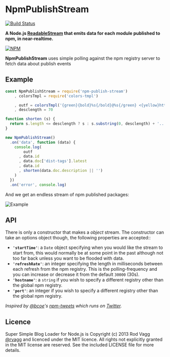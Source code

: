 # NpmPublishStream

[![Build Status](https://secure.travis-ci.org/rvagg/npm-publish-stream.png)](http://travis-ci.org/rvagg/npm-publish-stream)

**A Node.js [ReadableStream](http://nodejs.org/docs/latest/api/stream.html#stream_class_stream_readable) that emits data for each module published to npm, in near-realtime.**

[![NPM](https://nodei.co/npm/npm-publish-stream.svg)](https://nodei.co/npm/npm-publish-stream/)


**NpmPublishStream** uses simple polling against the npm registry server to fetch data about publish events

## Example

```js
const NpmPublishStream = require('npm-publish-stream')
    , colorsTmpl = require('colors-tmpl')

    , outf = colorsTmpl('{green}{bold}%s{/bold}@%s{/green} <{yellow}http://npm.im/%s{/yellow}>: %s')
    , desclength = 70

function shorten (s) {
  return s.length <= desclength ? s : s.substring(0, desclength) + '...'
}

new NpmPublishStream()
  .on('data', function (data) {
    console.log(
        outf
      , data.id
      , data.doc['dist-tags'].latest
      , data.id
      , shorten(data.doc.description || '')
    )
  })
  .on('error', console.log)
```

And we get an endless stream of npm published packages:

![Example](http://js.vagg.org/github/npm-publish-stream-example.png?)

## API

There is only a constructor that makes a *object* stream. The constructor can take an options object though, the following properties are accepted::

 * <b><code>'startTime'</code></b>: a `Date` object specifying when you would like the stream to start from, this would normally be at some point in the past although not too far back unless you want to be flooded with data.
 * <b><code>'refreshRate'</code></b>: an integer specifying the length in milliseconds between each refresh from the npm registry. This is the polling-frequency and you can increase or decrease it from the default `30000` (30s).
 * <b><code>'hostname'</code></b>: a `string` if you wish to specify a different registry other than the global npm registry.
 * <b><code>'port'</code></b>: an integer if you wish to specify a different registry other than the global npm registry.

*Inspired by [@bcoe](https://github.com/bcoe)'s [npm-tweets](https://github.com/bcoe/npm-tweets/) which runs on [Twitter](https://twitter.com/nodenpm).*

## Licence

Super Simple Blog Loader for Node.js is Copyright (c) 2013 Rod Vagg [@rvagg](https://twitter.com/rvagg) and licenced under the MIT licence. All rights not explicitly granted in the MIT license are reserved. See the included LICENSE file for more details.
